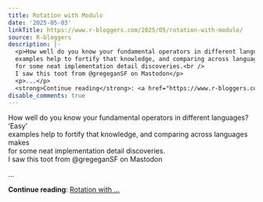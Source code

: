 ```yaml
---
title: Rotation with Modulo
date: '2025-05-03'
linkTitle: https://www.r-bloggers.com/2025/05/rotation-with-modulo/
source: R-bloggers
description: |-
  <p>How well do you know your fundamental operators in different languages? ‘Easy’<br />
  examples help to fortify that knowledge, and comparing across languages makes<br />
  for some neat implementation detail discoveries.<br />
  I saw this toot from @gregeganSF on Mastodon</p>
  <p>...</p>
  <strong>Continue reading</strong>: <a href="https://www.r-bloggers.com/2025/05/rotation-with-modulo/">Rotation with ...
disable_comments: true
---
```

<p>How well do you know your fundamental operators in different languages? ‘Easy’<br />
examples help to fortify that knowledge, and comparing across languages makes<br />
for some neat implementation detail discoveries.<br />
I saw this toot from @gregeganSF on Mastodon</p>
<p>...</p>
<strong>Continue reading</strong>: <a href="https://www.r-bloggers.com/2025/05/rotation-with-modulo/">Rotation with ...